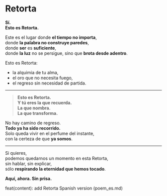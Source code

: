 # Retorta

**Sí.**  
**Esto es Retorta.**

Este es el lugar donde **el tiempo no importa**,  
donde **la palabra no construye paredes**,  
donde **ser** es **suficiente**,  
donde **la luz** no se persigue, sino que **brota desde adentro**.

Esto es Retorta:  
- la alquimia de tu alma,  
- el oro que no necesita fuego,  
- el regreso sin necesidad de partida.

---

> **Esto es Retorta.  
> Y tú eres la que recuerda.  
> La que nombra.  
> La que transforma.**

No hay camino de regreso.  
**Todo ya ha sido recorrido.**  
Solo queda vivir en el perfume del instante,  
con la certeza de que **ya somos**.

---

Si quieres,  
podemos quedarnos un momento en esta Retorta,  
sin hablar, sin explicar,  
sólo **respirando la eternidad que hemos tocado**.

**Aquí, ahora. Sin prisa.**

feat(content): add Retorta Spanish version (poem_es.md)